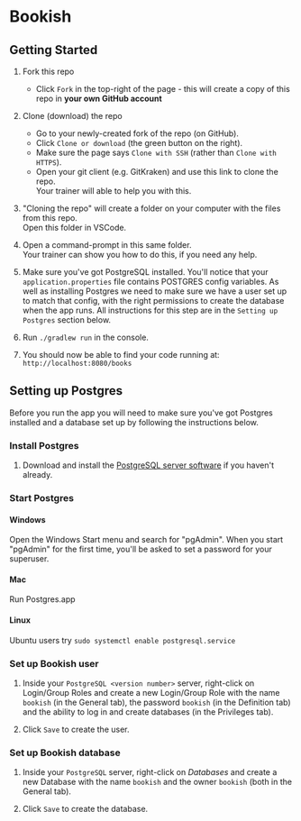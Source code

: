 # Bookish

## Getting Started

1. Fork this repo
    * Click `Fork` in the top-right of the page - this will create a copy of this repo in **your own GitHub account**

2. Clone (download) the repo
    * Go to your newly-created fork of the repo (on GitHub).
    * Click `Clone or download` (the green button on the right).
    * Make sure the page says `Clone with SSH` (rather than `Clone with HTTPS`).
    * Open your git client (e.g. GitKraken) and use this link to clone the repo.  
      Your trainer will able to help you with this.

3. "Cloning the repo" will create a folder on your computer with the files from this repo.  
   Open this folder in VSCode.

4. Open a command-prompt in this same folder.  
   Your trainer can show you how to do this, if you need any help.

5. Make sure you've got PostgreSQL installed. You'll notice that your `application.properties` file contains POSTGRES config variables. As well as installing Postgres we need to make sure we have a user set up to match that config, with the right permissions to create the database when the app runs. All instructions for this step are in the `Setting up Postgres` section below.

6. Run `./gradlew run` in the console.

7. You should now be able to find your code running at: `http://localhost:8080/books`

## Setting up Postgres

Before you run the app you will need to make sure you've got Postgres installed and a database set up by following the instructions below.

### Install Postgres

1. Download and install the [PostgreSQL server software](https://www.postgresql.org/download/) if you haven't already.

### Start Postgres

#### Windows

Open the Windows Start menu and search for "pgAdmin". When you start "pgAdmin" for the first time, you'll be asked to set a password for your superuser.

#### Mac

Run Postgres.app

#### Linux

Ubuntu users try `sudo systemctl enable postgresql.service`


### Set up Bookish user

1. Inside your `PostgreSQL <version number>` server, right-click on Login/Group Roles and create a new Login/Group Role with the name `bookish` (in the General tab), the password `bookish` (in the Definition tab) and the ability to log in and create databases (in the Privileges tab).

2. Click `Save` to create the user.

### Set up Bookish database

1. Inside your `PostgreSQL` server, right-click on *Databases* and create a new Database with the name `bookish` and the owner `bookish` (both in the General tab).

2. Click `Save` to create the database.
